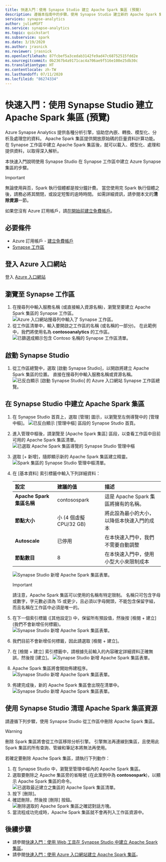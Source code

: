 ```yaml
---
title: 快速入門：使用 Synapse Studio 建立 Apache Spark 集區 (預覽)
description: 遵循本指南中的步驟，使用 Synapse Studio 建立新的 Apache Spark 集區。
services: synapse-analytics
author: julieMSFT
ms.service: synapse-analytics
ms.topic: quickstart
ms.subservice: spark
ms.date: 3/19/2020
ms.author: jrasnick
ms.reviewer: jrasnick
ms.openlocfilehash: 87fcbef5a3cedab3142fe9ad47c68752515fdd2e
ms.sourcegitcommit: 0b2367b4a9171cac4a706ae9f516e108e25db30c
ms.translationtype: HT
ms.contentlocale: zh-TW
ms.lasthandoff: 07/11/2020
ms.locfileid: "86274334"
---
```

# <a name="quickstart-create-an-apache-spark-pool-preview-using-synapse-studio"></a>快速入門：使用 Synapse Studio 建立 Apache Spark 集區 (預覽)

Azure Synapse Analytics 提供各種分析引擎，協助您內嵌、轉換、模型化、分析及處理您的資料。 Apache Spark 集區提供開放原始碼的巨量資料計算功能。 在 Synapse 工作區中建立 Apache Spark 集區後，就可以載入、模型化、處理和提供資料，以取得深入解析。  

本快速入門說明使用 Synapse Studio 在 Synapse 工作區中建立 Azure Synapse 集區的步驟。

> [!IMPORTANT]
> 無論使用與否，Spark 執行個體都是按分鐘計費。 當您使用完 Spark 執行個體之後，請務必將其關閉，或設定短暫的逾時時間。 如需詳細資訊，請參閱本文的**清除資源**一節。

如果您沒有 Azure 訂用帳戶，請[在開始前建立免費帳戶](https://azure.microsoft.com/free/)。

## <a name="prerequisites"></a>必要條件

- Azure 訂用帳戶 - [建立免費帳戶](https://azure.microsoft.com/free/)
- [Synapse 工作區](./quickstart-create-workspace.md)

## <a name="sign-in-to-the-azure-portal"></a>登入 Azure 入口網站

登入 [Azure 入口網站](https://portal.azure.com/)

## <a name="navigate-to-the-synapse-workspace"></a>瀏覽至 Synapse 工作區

1. 在搜尋列中輸入服務名稱 (或直接輸入資源名稱)，瀏覽至要建立 Apache Spark 集區的 Synapse 工作區。
![Azure 入口網站搜尋列中輸入了 Synapse 工作區。](media/quickstart-create-sql-pool/create-sql-pool-00a.png)
1. 從工作區清單中，輸入要開啟之工作區的名稱 (或名稱的一部分)。 在此範例中，我們將使用名為 **contosoanalytics** 的工作區。
![已篩選成顯示包含 Contoso 名稱的 Synapse 工作區清單。](media/quickstart-create-sql-pool/create-sql-pool-00b.png)

## <a name="launch-synapse-studio"></a>啟動 Synapse Studio 

1. 從工作區總覽中，選取 [啟動 Synapse Studio]，以開啟將建立 Apache Spark 集區的位置。 直接在搜尋列中輸入服務名稱或資源名稱。
![已反白顯示 [啟動 Synapse Studio] 的 Azure 入口網站 Synapse 工作區總覽。](media/quickstart-create-apache-spark-pool/create-spark-pool-studio-20.png)

## <a name="create-the-apache-spark-pool-in-synapse-studio"></a>在 Synapse Studio 中建立 Apache Spark 集區

1. 在 Synapse Studio 首頁上，選取 [管理] 圖示，以瀏覽至左側導覽中的 [管理中樞]。
![已反白顯示 [管理中樞] 區段的 Synapse Studio 首頁。](media/quickstart-create-apache-spark-pool/create-spark-pool-studio-21.png)

1. 進入管理中樞後，請瀏覽至 [Apache Spark 集區] 區段，以查看工作區中目前可用的 Apache Spark 集區清單。
![已選取 Apache Spark 集區導覽的 Synapse Studio 管理中樞](media/quickstart-create-apache-spark-pool/create-spark-pool-studio-22.png)

1. 選取 [+ 新增]，隨即顯示新的 Apache Spark 集區建立精靈。 
![Spark 集區的 Synapse Studio 管理中樞清單。](media/quickstart-create-apache-spark-pool/create-spark-pool-studio-23.png)

1. 在 [基本資料] 索引標籤中輸入下列詳細資料：

    | 設定 | 建議的值 | 描述 |
    | :------ | :-------------- | :---------- |
    | **Apache Spark 集區名稱** | contosospark | 這是 Apache Spark 集區將擁有的名稱。 |
    | **節點大小** | 小 (4 個虛擬 CPU/32 GB) | 將此設為最小的大小，以降低本快速入門的成本 |
    | **Autoscale** | 已停用 | 在本快速入門中，我們不需要自動調整 |
    | **節點數目** | 8 | 在本快速入門中，使用小型大小來限制成本|
    
    ![Synapse Studio 新增 Apache Spark 集區表單。](media/quickstart-create-apache-spark-pool/create-spark-pool-studio-24.png)
    > [!IMPORTANT]
    > 請注意，Apache Spark 集區可以使用的名稱有特定限制。 名稱只可包含字母或數字，字元數必須為 15 或更少，且必須以字母開頭，不能包含保留字組，而且名稱在工作區中必須是唯一的。

1. 在下一個索引標籤 ([其他設定]) 中，保留所有預設值，然後按 [檢閱 + 建立] (我們不會新增任何標籤)。
 ![Synapse Studio 新增 Apache Spark 集區表單。](media/quickstart-create-apache-spark-pool/create-spark-pool-studio-25.png)

1. 我們目前不會新增任何標籤，因此請選取 [檢閱 + 建立]。

1. 在 [檢閱 + 建立] 索引標籤中，請根據先前輸入的內容確定詳細資料正確無誤，然後按 [建立]。 
 ![Synapse Studio 新增 Apache Spark 集區表單。](media/quickstart-create-apache-spark-pool/create-spark-pool-studio-26.png)

1. Apache Spark 集區將會開始佈建程序。
![Synapse Studio 新增 Apache Spark 集區表單。](media/quickstart-create-apache-spark-pool/create-spark-pool-studio-27.png)

1. 佈建完成後，新的 Apache Spark 集區會出現在清單中。
![Synapse Studio 新增 Apache Spark 集區表單。](media/quickstart-create-apache-spark-pool/create-spark-pool-studio-28.png)

## <a name="clean-up-apache-spark-pool-resources-using-synapse-studio"></a>使用 Synapse Studio 清理 Apache Spark 集區資源

請遵循下列步驟，使用 Synapse Studio 從工作區中刪除 Apache Spark 集區。
> [!WARNING]
> 刪除 Spark 集區將會從工作區移除分析引擎。 引擎無法再連線到集區，且使用此 Spark 集區的所有查詢、管線和筆記本將無法再使用。

若確定要刪除 Apache Spark 集區，請執行下列動作：

1. 在 Synapse Studio 中，瀏覽至管理中樞內的 Apache Spark 集區。
1. 選取要刪除之 Apache 集區旁的省略號 (在此案例中為 **contosospark**)，以顯示 Apache Spark 集區的命令。
![已選取最近建立之集區的 Apache Spark 集區清單。](media/quickstart-create-apache-spark-pool/create-spark-pool-studio-29.png)
1. 按下 [刪除]。
1. 確認刪除，然後按 [刪除] 按鈕。
 ![刪除選取的 Apache Spark 集區之確認對話方塊。](media/quickstart-create-apache-spark-pool/create-spark-pool-studio-30.png)
1. 當流程成功完成時，Apache Spark 集區就不會再列入工作區資源中。 

## <a name="next-steps"></a>後續步驟

- 請參閱[快速入門：使用 Web 工具在 Synapse Studio 中建立 Apache Spark 集區](quickstart-apache-spark-notebook.md)。
- 請參閱[快速入門：使用 Azure 入口網站建立 Apache Spark 集區](quickstart-create-apache-spark-pool-portal.md)。